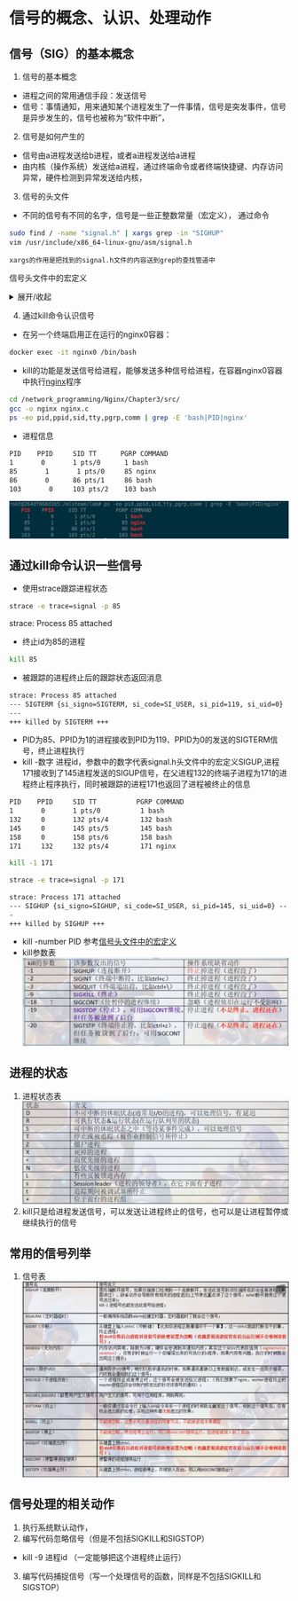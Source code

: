 # 信号的概念、认识、处理动作

## 信号（SIG）的基本概念
1. 信号的基本概念  
* 进程之间的常用通信手段：发送信号
* 信号：事情通知，用来通知某个进程发生了一件事情，信号是突发事件，信号是异步发生的，信号也被称为“软件中断”，
2. 信号是如何产生的  
* 信号由a进程发送给b进程，或者a进程发送给a进程
* 由内核（操作系统）发送给a进程，通过终端命令或者终端快捷键、内存访问异常，硬件检测到异常发送给内核，
3. 信号的头文件
* 不同的信号有不同的名字，信号是一些正整数常量（宏定义），
通过命令
```bash
sudo find / -name "signal.h" | xargs grep -in "SIGHUP"
vim /usr/include/x86_64-linux-gnu/asm/signal.h
```
```
xargs的作用是把找到的signal.h文件的内容送到grep的查找管道中
```
 信号头文件中的宏定义
 <details><summary>展开/收起</summary>
<pre><code>
#define SIGHUP           1
#define SIGINT           2
#define SIGQUIT          3
#define SIGILL           4
#define SIGTRAP          5
#define SIGABRT          6
#define SIGIOT           6
#define SIGBUS           7
#define SIGFPE           8
#define SIGKILL          9
#define SIGUSR1         10
#define SIGSEGV         11
#define SIGUSR2         12
#define SIGPIPE         13
#define SIGALRM         14
#define SIGTERM         15
#define SIGSTKFLT       16
#define SIGCHLD         17
#define SIGCONT         18
#define SIGSTOP         19
#define SIGTSTP         20
#define SIGTTIN         21
#define SIGTTOU         22
#define SIGURG          23
#define SIGXCPU         24
#define SIGXFSZ         25
#define SIGVTALRM       26
#define SIGPROF         27
#define SIGWINCH        28
#define SIGIO           29
#define SIGPOLL         SIGIO
/*
#define SIGLOST         29
*/
#define SIGPWR          30
#define SIGSYS          31
#define SIGUNUSED       31

/* These should not be considered constants from userland.  */
#define SIGRTMIN        32
#define SIGRTMAX        _NSIG
</code></pre>
</details>  

4. 通过kill命令认识信号
* 在另一个终端启用正在运行的nginx0容器：
```bash
docker exec -it nginx0 /bin/bash
```
* kill的功能是发送信号给进程，能够发送多种信号给进程，在容器nginx0容器中执行[nginx](./src/nginx.c)程序
```bash
cd /network_programming/Nginx/Chapter3/src/
gcc -o nginx nginx.c   
ps -eo pid,ppid,sid,tty,pgrp,comm | grep -E 'bash|PID|nginx'
```
* 进程信息
```
PID    PPID     SID TT      PGRP COMMAND
1       0       1 pts/0      1 bash
85       1       1 pts/0     85 nginx
86       0      86 pts/1     86 bash
103       0     103 pts/2    103 bash

```
![查看进程](./docs/查看进程id.png)

## 通过kill命令认识一些信号
* 使用strace跟踪进程状态
```bash
strace -e trace=signal -p 85
```
strace: Process 85 attached

* 终止id为85的进程
```bash
kill 85
```
* 被跟踪的进程终止后的跟踪状态返回消息
```
strace: Process 85 attached
--- SIGTERM {si_signo=SIGTERM, si_code=SI_USER, si_pid=119, si_uid=0} ---
+++ killed by SIGTERM +++

```
* PID为85、PPID为1的进程接收到PID为119、PPID为0的发送的SIGTERM信号，终止进程执行
* kill -数字 进程id，参数中的数字代表signal.h头文件中的宏定义SIGUP,进程171接收到了145进程发送的SIGUP信号，在父进程132的终端子进程为171的进程终止程序执行，同时被跟踪的进程171也返回了进程被终止的信息
```
PID    PPID     SID TT          PGRP COMMAND
1       0       1 pts/0          1 bash
132     0       132 pts/4        132 bash
145     0       145 pts/5        145 bash
158     0       158 pts/6        158 bash
171     132     132 pts/4        171 nginx
```
```bash
kill -1 171
```
```bash
strace -e trace=signal -p 171
```

```
strace: Process 171 attached
--- SIGHUP {si_signo=SIGHUP, si_code=SI_USER, si_pid=145, si_uid=0} ---
+++ killed by SIGHUP +++
```
* kill -number PID 参考[信号头文件中的宏定义](#信号（SIG）的基本概念)
* kill参数表![](./docs/kill参数.png)

## 进程的状态
1. 进程状态表
![](./docs/进程状态.png)
2. kill只是给进程发送信号，可以发送让进程终止的信号，也可以是让进程暂停或继续执行的信号
##  常用的信号列举
1. 信号表
![](./docs/信号表.png)

## 信号处理的相关动作
1. 执行系统默认动作，
2. 编写代码忽略信号（但是不包括SIGKILL和SIGSTOP）
* kill -9 进程id （一定能够把这个进程终止运行）
3. 编写代码捕捉信号（写一个处理信号的函数，同样是不包括SIGKILL和SIGSTOP）

